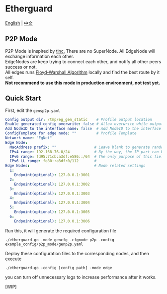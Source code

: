 # Etherguard
[English](#) | [中文](README_zh.md)

## P2P Mode

P2P Mode is inspired by [tinc](https://github.com/gsliepen/tinc), There are no SuperNode. All EdgeNode will exchange information each other.  
EdgeNodes are keep trying to connect each other, and notify all other peers success or not.  
All edges runs [Floyd-Warshall Algorithm](https://en.wikipedia.org/wiki/Floyd–Warshall_algorithm) locally and find the best route by it self.  
**Not recommend to use this mode in production environment, not test yet.**

## Quick Start
First, edit the `gensp2p.yaml`

```yaml
Config output dir: /tmp/eg_gen_static    # Profile output location
Enable generated config overwrite: false # Allow overwrite while output the config
Add NodeID to the interface name: false  # Add NodeID to the interface name in generated edge config
ConfigTemplate for edge node: ""         # Profile Template
Network name: "EgNet"
Edge Node:
  MacAddress prefix: ""                 # Leave blank to generate randomly
  IPv4 range: 192.168.76.0/24           # By the way, the IP part can be omitted.
  IPv6 range: fd95:71cb:a3df:e586::/64  # The only purpose of this field is to call the ip command after startup to add an ip to the tap interface
  IPv6 LL range: fe80::a3df:0/112       # 
Edge Nodes:                             # Node related settings
  1:
    Endpoint(optional): 127.0.0.1:3001
  2:
    Endpoint(optional): 127.0.0.1:3002
  3:
    Endpoint(optional): 127.0.0.1:3003
  4:
    Endpoint(optional): 127.0.0.1:3004
  5:
    Endpoint(optional): 127.0.0.1:3005
  6:
    Endpoint(optional): 127.0.0.1:3006
```

Run this, it will generate the required configuration file
```
./etherguard-go -mode gencfg -cfgmode p2p -config example_config/p2p_mode/genp2p.yaml
```

Deploy these configuration files to the corresponding nodes, and then execute  
```
./etherguard-go -config [config path] -mode edge
```

you can turn off unnecessary logs to increase performance after it works.

[WIP]